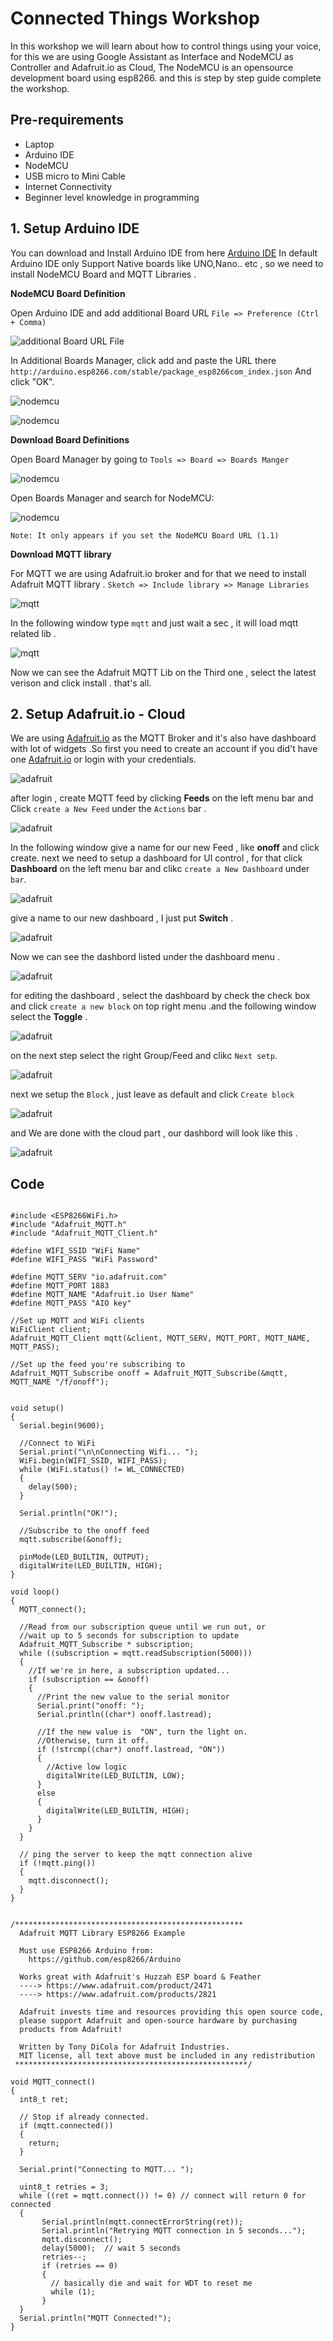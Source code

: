 # Connected Things Workshop 

In this workshop we will learn about how to control things using your voice, for this we are using Google Assistant as Interface and NodeMCU as Controller and Adafruit.io as Cloud, The NodeMCU is an opensource development board using esp8266.  and this is step by step guide complete the workshop. 

## Pre-requirements 

- Laptop
- Arduino IDE 
- NodeMCU
- USB micro to Mini Cable
- Internet Connectivity 
- Beginner level knowledge in programming 

## 1. Setup Arduino IDE

You can download and Install Arduino IDE from here [Arduino IDE](https://www.arduino.cc/en/Main/Software)
In default Arduino IDE only Support Native boards like UNO,Nano.. etc , so we need to install NodeMCU Board  and MQTT Libraries .

 **NodeMCU Board Definition**

Open Arduino IDE and add additional Board URL ` File => Preference (Ctrl + Comma) `

![additional Board URL File](https://github.com/KeralaHardwareCommunity/MFK18_Workshop/blob/master/img/001.jfif)

In Additional Boards Manager, click add and paste the URL there ` http://arduino.esp8266.com/stable/package_esp8266com_index.json `
And click "OK".

![nodemcu](https://github.com/KeralaHardwareCommunity/MFK18_Workshop/blob/master/img/002.jfif)

![nodemcu](https://github.com/KeralaHardwareCommunity/MFK18_Workshop/blob/master/img/003.jfif)


**Download Board Definitions**

Open Board Manager by going to ` Tools => Board => Boards Manger `

![nodemcu](https://github.com/KeralaHardwareCommunity/MFK18_Workshop/blob/master/img/004.jfif)

Open Boards Manager and search for NodeMCU:

![nodemcu](https://github.com/KeralaHardwareCommunity/MFK18_Workshop/blob/master/img/005.jfif)

`Note: It only appears if you set the NodeMCU Board URL (1.1)`

**Download MQTT library**

For MQTT we are using Adafruit.io broker and for that we need to install Adafruit MQTT library . `Sketch => Include library => Manage Libraries`

![mqtt](https://github.com/KeralaHardwareCommunity/MFK18_Workshop/blob/master/img/006.jfif)

In the following window type `mqtt` and just wait a sec , it will load mqtt related lib .

![mqtt](https://github.com/KeralaHardwareCommunity/MFK18_Workshop/blob/master/img/007.JPG)

Now we can see the Adafruit MQTT Lib on the Third one , select the latest verison and click install . that's all.

## 2. Setup Adafruit.io - Cloud 

We are using [Adafruit.io](https://io.adafruit.com) as the MQTT Broker and it's also have dashboard with lot of widgets  .So first you need to create an account if you did't have one [Adafruit.io](https://io.adafruit.com) or login with your credentials. 

![adafruit](https://github.com/KeralaHardwareCommunity/MFK18_Workshop/blob/master/img/008.png)

after login , create MQTT feed by clicking **Feeds** on the left menu bar and Click `create a New Feed` under the `Actions` bar .

![adafruit](https://github.com/KeralaHardwareCommunity/MFK18_Workshop/blob/master/img/009.png)

In the following window give a name for our new Feed , like **onoff** and click create. next we need to setup a dashboard for UI control , for that click **Dashboard** on the left menu bar and clikc `create a New Dashboard` under `bar`.

![adafruit](https://github.com/KeralaHardwareCommunity/MFK18_Workshop/blob/master/img/010.png)

give a name to our new dashboard , I just put **Switch** . 

![adafruit](https://github.com/KeralaHardwareCommunity/MFK18_Workshop/blob/master/img/011.png)

Now we can see the dashbord listed under the dashboard menu .

![adafruit](https://github.com/KeralaHardwareCommunity/MFK18_Workshop/blob/master/img/012.png)

for editing the dashboard , select the dashboard by check the check box and click `create a new block` on top right menu .and the following window select the **Toggle** .

![adafruit](https://github.com/KeralaHardwareCommunity/MFK18_Workshop/blob/master/img/013.png)

on the next step select the right Group/Feed and clikc `Next setp`.

![adafruit](https://github.com/KeralaHardwareCommunity/MFK18_Workshop/blob/master/img/014.png)

next we setup the `Block` , just leave as default and click `Create block`

![adafruit](https://github.com/KeralaHardwareCommunity/MFK18_Workshop/blob/master/img/015.png)

and We are done with the cloud part , our dashbord will look like this .

![adafruit](https://github.com/KeralaHardwareCommunity/MFK18_Workshop/blob/master/img/016.png)


## Code 

```

#include <ESP8266WiFi.h>
#include "Adafruit_MQTT.h"
#include "Adafruit_MQTT_Client.h"

#define WIFI_SSID "WiFi Name"
#define WIFI_PASS "WiFi Password"

#define MQTT_SERV "io.adafruit.com"
#define MQTT_PORT 1883
#define MQTT_NAME "Adafruit.io User Name"
#define MQTT_PASS "AIO key"

//Set up MQTT and WiFi clients
WiFiClient client;
Adafruit_MQTT_Client mqtt(&client, MQTT_SERV, MQTT_PORT, MQTT_NAME, MQTT_PASS);

//Set up the feed you're subscribing to
Adafruit_MQTT_Subscribe onoff = Adafruit_MQTT_Subscribe(&mqtt, MQTT_NAME "/f/onoff");


void setup()
{
  Serial.begin(9600);

  //Connect to WiFi
  Serial.print("\n\nConnecting Wifi... ");
  WiFi.begin(WIFI_SSID, WIFI_PASS);
  while (WiFi.status() != WL_CONNECTED)
  {
    delay(500);
  }

  Serial.println("OK!");

  //Subscribe to the onoff feed
  mqtt.subscribe(&onoff);

  pinMode(LED_BUILTIN, OUTPUT);
  digitalWrite(LED_BUILTIN, HIGH);
}

void loop()
{
  MQTT_connect();
  
  //Read from our subscription queue until we run out, or
  //wait up to 5 seconds for subscription to update
  Adafruit_MQTT_Subscribe * subscription;
  while ((subscription = mqtt.readSubscription(5000)))
  {
    //If we're in here, a subscription updated...
    if (subscription == &onoff)
    {
      //Print the new value to the serial monitor
      Serial.print("onoff: ");
      Serial.println((char*) onoff.lastread);
      
      //If the new value is  "ON", turn the light on.
      //Otherwise, turn it off.
      if (!strcmp((char*) onoff.lastread, "ON"))
      {
        //Active low logic
        digitalWrite(LED_BUILTIN, LOW);
      }
      else
      {
        digitalWrite(LED_BUILTIN, HIGH);
      }
    }
  }

  // ping the server to keep the mqtt connection alive
  if (!mqtt.ping())
  {
    mqtt.disconnect();
  }
}


/***************************************************
  Adafruit MQTT Library ESP8266 Example

  Must use ESP8266 Arduino from:
    https://github.com/esp8266/Arduino

  Works great with Adafruit's Huzzah ESP board & Feather
  ----> https://www.adafruit.com/product/2471
  ----> https://www.adafruit.com/products/2821

  Adafruit invests time and resources providing this open source code,
  please support Adafruit and open-source hardware by purchasing
  products from Adafruit!

  Written by Tony DiCola for Adafruit Industries.
  MIT license, all text above must be included in any redistribution
 ****************************************************/

void MQTT_connect() 
{
  int8_t ret;

  // Stop if already connected.
  if (mqtt.connected()) 
  {
    return;
  }

  Serial.print("Connecting to MQTT... ");

  uint8_t retries = 3;
  while ((ret = mqtt.connect()) != 0) // connect will return 0 for connected
  { 
       Serial.println(mqtt.connectErrorString(ret));
       Serial.println("Retrying MQTT connection in 5 seconds...");
       mqtt.disconnect();
       delay(5000);  // wait 5 seconds
       retries--;
       if (retries == 0) 
       {
         // basically die and wait for WDT to reset me
         while (1);
       }
  }
  Serial.println("MQTT Connected!");
}


```






